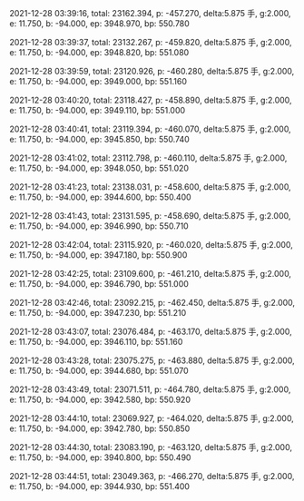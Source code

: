 2021-12-28 03:39:16, total: 23162.394, p: -457.270, delta:5.875 手, g:2.000, e: 11.750, b: -94.000, ep: 3948.970, bp: 550.780

2021-12-28 03:39:37, total: 23132.267, p: -459.820, delta:5.875 手, g:2.000, e: 11.750, b: -94.000, ep: 3948.820, bp: 551.080

2021-12-28 03:39:59, total: 23120.926, p: -460.280, delta:5.875 手, g:2.000, e: 11.750, b: -94.000, ep: 3949.000, bp: 551.160

2021-12-28 03:40:20, total: 23118.427, p: -458.890, delta:5.875 手, g:2.000, e: 11.750, b: -94.000, ep: 3949.110, bp: 551.000

2021-12-28 03:40:41, total: 23119.394, p: -460.070, delta:5.875 手, g:2.000, e: 11.750, b: -94.000, ep: 3945.850, bp: 550.740

2021-12-28 03:41:02, total: 23112.798, p: -460.110, delta:5.875 手, g:2.000, e: 11.750, b: -94.000, ep: 3948.050, bp: 551.020

2021-12-28 03:41:23, total: 23138.031, p: -458.600, delta:5.875 手, g:2.000, e: 11.750, b: -94.000, ep: 3944.600, bp: 550.400

2021-12-28 03:41:43, total: 23131.595, p: -458.690, delta:5.875 手, g:2.000, e: 11.750, b: -94.000, ep: 3946.990, bp: 550.710

2021-12-28 03:42:04, total: 23115.920, p: -460.020, delta:5.875 手, g:2.000, e: 11.750, b: -94.000, ep: 3947.180, bp: 550.900

2021-12-28 03:42:25, total: 23109.600, p: -461.210, delta:5.875 手, g:2.000, e: 11.750, b: -94.000, ep: 3946.790, bp: 551.000

2021-12-28 03:42:46, total: 23092.215, p: -462.450, delta:5.875 手, g:2.000, e: 11.750, b: -94.000, ep: 3947.230, bp: 551.210

2021-12-28 03:43:07, total: 23076.484, p: -463.170, delta:5.875 手, g:2.000, e: 11.750, b: -94.000, ep: 3946.110, bp: 551.160

2021-12-28 03:43:28, total: 23075.275, p: -463.880, delta:5.875 手, g:2.000, e: 11.750, b: -94.000, ep: 3944.680, bp: 551.070

2021-12-28 03:43:49, total: 23071.511, p: -464.780, delta:5.875 手, g:2.000, e: 11.750, b: -94.000, ep: 3942.580, bp: 550.920

2021-12-28 03:44:10, total: 23069.927, p: -464.020, delta:5.875 手, g:2.000, e: 11.750, b: -94.000, ep: 3942.780, bp: 550.850

2021-12-28 03:44:30, total: 23083.190, p: -463.120, delta:5.875 手, g:2.000, e: 11.750, b: -94.000, ep: 3940.800, bp: 550.490

2021-12-28 03:44:51, total: 23049.363, p: -466.270, delta:5.875 手, g:2.000, e: 11.750, b: -94.000, ep: 3944.930, bp: 551.400